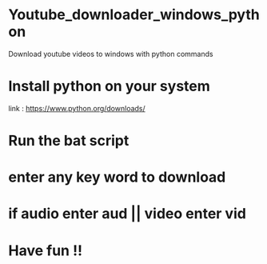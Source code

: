 # Youtube_downloader_windows_python
Download youtube videos to windows with python commands

# Install python on your system
link : https://www.python.org/downloads/
# Run the bat script

# enter any key word to download

# if audio enter aud || video enter vid

# Have fun !!
